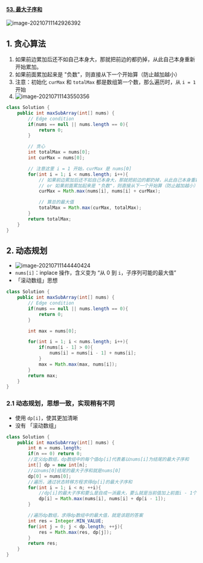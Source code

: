 #### [53. 最大子序和](https://leetcode-cn.com/problems/maximum-subarray/)

![image-20210711142926392](https://raw.githubusercontent.com/TWDH/Leetcode-From-Zero/pictures/img/image-20210711142926392.png)

## 1. 贪心算法

1. 如果前边累加后还不如自己本身大，那就把前边的都扔掉，从此自己本身重新开始累加。
2. 如果前面累加起来是 "负数"，则直接从下一个开始算（防止越加越小）
3. 注意：初始化 `curMax` 和 `totalMax` 都是数组第一个数，那么遍历时，从 `i = 1` 开始
4. ![image-20210711143550356](https://raw.githubusercontent.com/TWDH/Leetcode-From-Zero/pictures/img/image-20210711143550356.png)

```java
class Solution {
    public int maxSubArray(int[] nums) {
        // Edge condition
        if(nums == null || nums.length == 0){
            return 0;
        }

        // 贪心
        int totalMax = nums[0];
        int curMax = nums[0];

        // 注意这里 i = 1 开始，curMax 是 nums[0]
        for(int i = 1; i < nums.length; i++){
            // 如果前边累加后还不如自己本身大，那就把前边的都扔掉，从此自己本身重新开始累加。
            // or 如果前面累加起来是 "负数"，则直接从下一个开始算（防止越加越小）
            curMax = Math.max(nums[i], nums[i] + curMax);

            // 算总的最大值
            totalMax = Math.max(curMax, totalMax);
        }
        return totalMax;
    }
}
```



## 2. 动态规划

- ![image-20210711144440424](https://raw.githubusercontent.com/TWDH/Leetcode-From-Zero/pictures/img/image-20210711144440424.png)
- `nums[i]`：inplace 操作，含义变为 “从 0 到 `i`，子序列可能的最大值”
- 「滚动数组」思想

```java
class Solution {
    public int maxSubArray(int[] nums) {
        // Edge condition
        if(nums == null || nums.length == 0){
            return 0;
        }

        int max = nums[0];

        for(int i = 1; i < nums.length; i++){
            if(nums[i - 1] > 0){
                nums[i] = nums[i - 1] + nums[i];
            }
            max = Math.max(max, nums[i]);
        }
        return max;
    }
}
```

### 2.1 动态规划，思想一致，实现稍有不同

- 使用 `dp[i]`，使其更加清晰
- 没有 「滚动数组」

```java
class Solution {
    public int maxSubArray(int[] nums) {
        int n = nums.length;
        if(n == 0) return 0;
        //定义dp数组，dp数组中的每个值dp[i]代表着以nums[i]为结尾的最大子序和
        int[] dp = new int[n];
        //以nums[0]结尾的最大子序和就是nums[0]
        dp[0] = nums[0];
        //遍历，通过状态转移方程求得dp[i]的最大子序和
        for(int i = 1; i < n; ++i){
            //dp[i]的最大子序和要么是自成一派最大，要么就是当前值加上前面i - 1个数的最大子序和
            dp[i] = Math.max(nums[i], nums[i] + dp[i - 1]);
        }

        //遍历dp数组，求得dp数组中的最大值，就是该题的答案
        int res = Integer.MIN_VALUE;
        for(int j = 0; j < dp.length; ++j){
            res = Math.max(res, dp[j]);
        }
        return res;
    }
}
```

